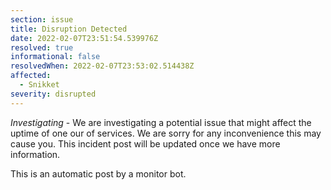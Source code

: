 ```yaml
---
section: issue
title: Disruption Detected
date: 2022-02-07T23:51:54.539976Z
resolved: true
informational: false
resolvedWhen: 2022-02-07T23:53:02.514438Z
affected:
  - Snikket
severity: disrupted
---
```

*Investigating* - We are investigating a potential issue that might affect the uptime of one our of services. We are sorry for any inconvenience this may cause you. This incident post will be updated once we have more information.

This is an automatic post by a monitor bot.
        